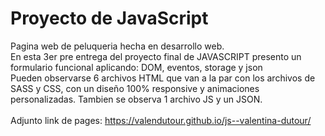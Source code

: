 # Proyecto de JavaScript
Pagina web de peluqueria hecha en desarrollo web.
<br>
En esta 3er pre entrega del proyecto final de JAVASCRIPT presento un formulario funcional aplicando: DOM, eventos, storage y json
<br>
Pueden observarse 6 archivos HTML que van a la par con los archivos de SASS y CSS, con un diseño 100% responsive y animaciones personalizadas. Tambien se observa 1 archivo JS y un JSON.
<br><br>
Adjunto link de pages: https://valendutour.github.io/js--valentina-dutour/
